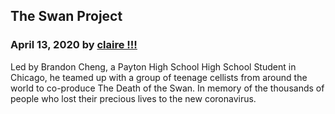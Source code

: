 ## The Swan Project

### April 13, 2020 by [claire !!!](/)

Led by Brandon Cheng, a Payton High School High School Student in Chicago, he teamed up with a group of teenage cellists from around the world to co-produce The Death of the Swan. In memory of the thousands of people who lost their precious lives to the new coronavirus.